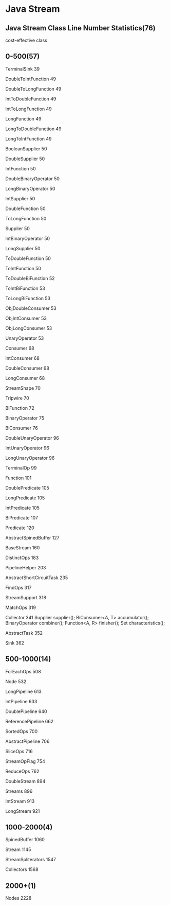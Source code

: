 # Java Stream

## Java Stream Class Line Number Statistics(76)

cost-effective class

## 0-500(57)
TerminalSink 39

DoubleToIntFunction 49

DoubleToLongFunction 49

IntToDoubleFunction 49

IntToLongFunction 49

LongFunction 49

LongToDoubleFunction 49

LongToIntFunction 49

BooleanSupplier 50

DoubleSupplier 50

IntFunction 50

DoubleBinaryOperator 50

LongBinaryOperator 50

IntSupplier 50

DoubleFunction 50

ToLongFunction 50

Supplier 50

IntBinaryOperator 50

LongSupplier 50

ToDoubleFunction 50

ToIntFunction 50

ToDoubleBiFunction 52

ToIntBiFunction 53

ToLongBiFunction 53

ObjDoubleConsumer 53

ObjIntConsumer 53

ObjLongConsumer 53

UnaryOperator 53

Consumer 68

IntConsumer 68

DoubleConsumer 68

LongConsumer 68

StreamShape 70

Tripwire 70

BiFunction 72

BinaryOperator 75

BiConsumer 76

DoubleUnaryOperator 96

IntUnaryOperator 96

LongUnaryOperator 96

TerminalOp 99

Function 101

DoublePredicate 105

LongPredicate 105

IntPredicate 105

BiPredicate 107

Predicate 120

AbstractSpinedBuffer 127

BaseStream 160

DistinctOps 183

PipelineHelper 203

AbstractShortCircuitTask 235

FindOps 317

StreamSupport 318

MatchOps 319

Collector 341
Supplier<A> supplier();
BiConsumer<A, T> accumulator();
BinaryOperator<A> combiner();
Function<A, R> finisher();
Set<Characteristics> characteristics();


AbstractTask 352

Sink 362

## 500-1000(14)
ForEachOps 508

Node 532

LongPipeline 613

IntPipeline 633

DoublePipeline 640

ReferencePipeline 662

SortedOps 700

AbstractPipeline 706

SliceOps 716

StreamOpFlag 754

ReduceOps 762

DoubleStream 894

Streams 896

IntStream 913

LongStream 921

## 1000-2000(4)
SpinedBuffer 1060

Stream 1145

StreamSpliterators 1547

Collectors 1568

## 2000+(1)
Nodes 2228

